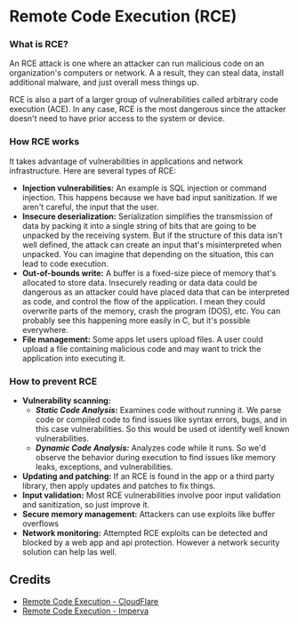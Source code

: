 # Remote Code Execution (RCE)

### What is RCE?
An RCE attack is one where an attacker can run malicious code on an organization's computers or network. A a result, they can steal data, install additional malware, and just overall mess things up.

RCE is also a part of a larger group of vulnerabilities called arbitrary code execution (ACE). In any case, RCE is the most dangerous since the attacker doesn't need to have prior access to the system or device.

### How RCE works
It takes advantage of vulnerabilities in applications and network infrastructure. Here are several types of RCE:
- **Injection vulnerabilities:** An example is SQL injection or command injection. This happens because we have bad input sanitization. If we aren't careful, the input that the user.
- **Insecure deserialization:** Serialization simplifies the transmission of data by packing it into a single string of bits that are going to be unpacked by the receiving system. But if the structure of this data isn't well defined, the attack can create an input that's misinterpreted when unpacked. You can imagine that depending on the situation, this can lead to code execution.
- **Out-of-bounds write:** A buffer is a fixed-size piece of memory that's allocated to store data. Insecurely reading or data data could be dangerous as an attacker could have placed data that can be interpreted as code, and control the flow of the application. I mean they could overwrite parts of the memory, crash the program (DOS), etc. You can probably see this happening more easily in C, but it's possible everywhere.
- **File management:** Some apps let users upload files. A user could upload a file containing malicious code and may want to trick the application into executing it.

### How to prevent RCE
- **Vulnerability scanning:** 
  - ***Static Code Analysis:*** Examines code without running it. We parse code or compiled code to find issues like syntax errors, bugs, and in this case vulnerabilities. So this would be used ot identify well known vulnerabilities.
  - ***Dynamic Code Analysis:*** Analyzes code while it runs. So we'd observe the behavior during execution to find issues like memory leaks, exceptions, and vulnerabilities.
- **Updating and patching:** If an RCE is found in the app or a third party library, then apply updates and patches to fix things.
- **Input validation:** Most RCE vulnerabilities involve poor input validation and sanitization, so just improve it.
- **Secure memory management:** Attackers can use exploits like buffer overflows  
- **Network monitoring:** Attempted RCE exploits can be detected and blocked by a web app and api protection. However a network security solution can help las well.

## Credits
- [Remote Code Execution - CloudFlare](https://www.cloudflare.com/learning/security/what-is-remote-code-execution/)
- [Remote Code Execution - Imperva](https://www.imperva.com/learn/application-security/remote-code-execution/#:~:text=RCE%20is%20considered%20part%20of,to%20the%20system%20or%20device.)